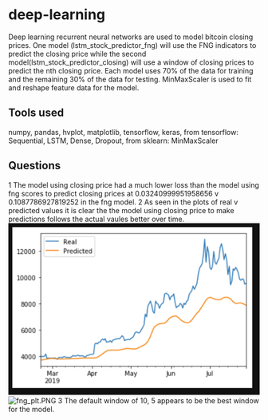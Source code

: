 # deep-learning

Deep learning recurrent neural networks are used to model bitcoin closing prices. One model (lstm_stock_predictor_fng) will use the FNG indicators to predict the closing price while the second model(lstm_stock_predictor_closing) will use a window of closing prices to predict the nth closing price. Each model uses 70% of the data for training and the remaining 30% of the data for testing. MinMaxScaler is used to fit and reshape feature data for the model.

## Tools used

numpy, pandas, hvplot, matplotlib, tensorflow, keras, from tensorflow: Sequential, LSTM, Dense, Dropout, from sklearn: MinMaxScaler

## Questions

1 The model using closing price had a much lower loss than the model using fng scores to predict closing prices at 0.03240999951958656 v 0.1087786927819252 in the fng model.
2 As seen in the plots of real v predicted values it is clear the the model using closing price to make predictions follows the actual vaules better over time.
![closing_plt.PNG](https://github.com/AndreasC93/deep-learning/blob/main/Master/Images/closing_plt.PNG?raw=true)
![fng_plt.PNG](Images/fng_plt.PNG)
3 The default window of 10, 5 appears to be the best window for the model. 
